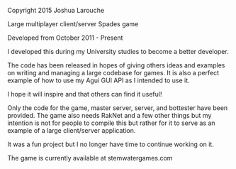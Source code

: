 Copyright 2015 Joshua Larouche

Large multiplayer client/server Spades game

Developed from October 2011 - Present

I developed this during my University studies to become a better developer.

The code has been released in hopes of giving others ideas and examples on writing and managing a large codebase for games. It is also a perfect example of how to use my Agui GUI API as I intended to use it.

I hope it will inspire and that others can find it useful!

Only the code for the game, master server, server, and bottester have been provided. The game also needs RakNet and a few other things but my intention is not for people to compile this but rather for it to serve as an example of a large client/server application.

It was a fun project but I no longer have time to continue working on it.

The game is currently available at stemwatergames.com
